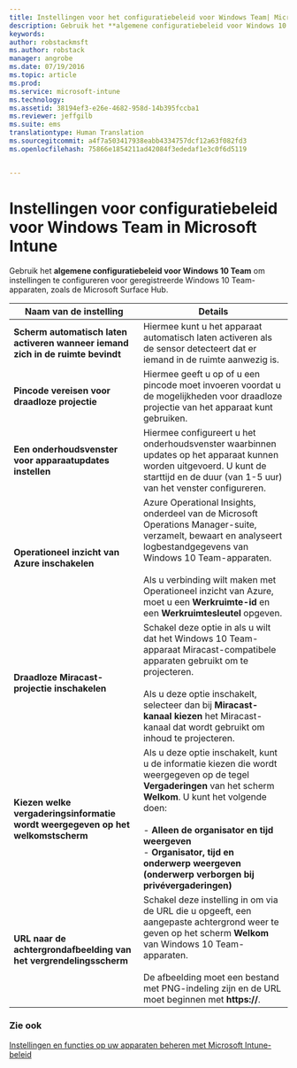 ```yaml
---
title: Instellingen voor het configuratiebeleid voor Windows Team| Microsoft Intune
description: Gebruik het **algemene configuratiebeleid voor Windows 10 Team** om instellingen te configureren voor geregistreerde Windows 10 Team-apparaten, zoals de Microsoft Surface Hub.
keywords: 
author: robstackmsft
ms.author: robstack
manager: angrobe
ms.date: 07/19/2016
ms.topic: article
ms.prod: 
ms.service: microsoft-intune
ms.technology: 
ms.assetid: 38194ef3-e26e-4682-958d-14b395fccba1
ms.reviewer: jeffgilb
ms.suite: ems
translationtype: Human Translation
ms.sourcegitcommit: a4f7a503417938eabb4334757dcf12a63f082fd3
ms.openlocfilehash: 75866e1854211ad42084f3ededaf1e3c0f6d5119


---
```


# Instellingen voor configuratiebeleid voor Windows Team in Microsoft Intune
Gebruik het **algemene configuratiebeleid voor Windows 10 Team** om instellingen te configureren voor geregistreerde Windows 10 Team-apparaten, zoals de Microsoft Surface Hub.

|Naam van de instelling|Details|
|----------------|-----------|
|**Scherm automatisch laten activeren wanneer iemand zich in de ruimte bevindt**|Hiermee kunt u het apparaat automatisch laten activeren als de sensor detecteert dat er iemand in de ruimte aanwezig is.|
|**Pincode vereisen voor draadloze projectie**|Hiermee geeft u op of u een pincode moet invoeren voordat u de mogelijkheden voor draadloze projectie van het apparaat kunt gebruiken.|
|**Een onderhoudsvenster voor apparaatupdates instellen**|Hiermee configureert u het onderhoudsvenster waarbinnen updates op het apparaat kunnen worden uitgevoerd. U kunt de starttijd en de duur (van 1-5 uur) van het venster configureren.|
|**Operationeel inzicht van Azure inschakelen**|Azure Operational Insights, onderdeel van de Microsoft Operations Manager-suite, verzamelt, bewaart en analyseert logbestandgegevens van Windows 10 Team-apparaten.<br /><br />Als u verbinding wilt maken met Operationeel inzicht van Azure, moet u een **Werkruimte-id** en een **Werkruimtesleutel** opgeven.|
|**Draadloze Miracast-projectie inschakelen**|Schakel deze optie in als u wilt dat het Windows 10 Team-apparaat Miracast-compatibele apparaten gebruikt om te projecteren.<br /><br />Als u deze optie inschakelt, selecteer dan bij **Miracast-kanaal kiezen** het Miracast-kanaal dat wordt gebruikt om inhoud te projecteren.|
|**Kiezen welke vergaderingsinformatie wordt weergegeven op het welkomstscherm**|Als u deze optie inschakelt, kunt u de informatie kiezen die wordt weergegeven op de tegel **Vergaderingen** van het scherm **Welkom**. U kunt het volgende doen:<br /><br />-   **Alleen de organisator en tijd weergeven**<br />-   **Organisator, tijd en onderwerp weergeven (onderwerp verborgen bij privévergaderingen)**|
|**URL naar de achtergrondafbeelding van het vergrendelingsscherm**|Schakel deze instelling in om via de URL die u opgeeft, een aangepaste achtergrond weer te geven op het scherm **Welkom** van Windows 10 Team-apparaten.<br /><br />De afbeelding moet een bestand met PNG-indeling zijn en de URL moet beginnen met **https://**.|


### Zie ook
[Instellingen en functies op uw apparaten beheren met Microsoft Intune-beleid](manage-settings-and-features-on-your-devices-with-microsoft-intune-policies.md)




<!--HONumber=Oct16_HO4-->


